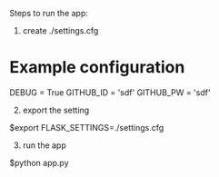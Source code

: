 Steps to run the app:


1. create ./settings.cfg

# Example configuration
DEBUG = True
GITHUB_ID = 'sdf'
GITHUB_PW = 'sdf'

2. export the setting

$export FLASK_SETTINGS=./settings.cfg

3. run the app

$python app.py